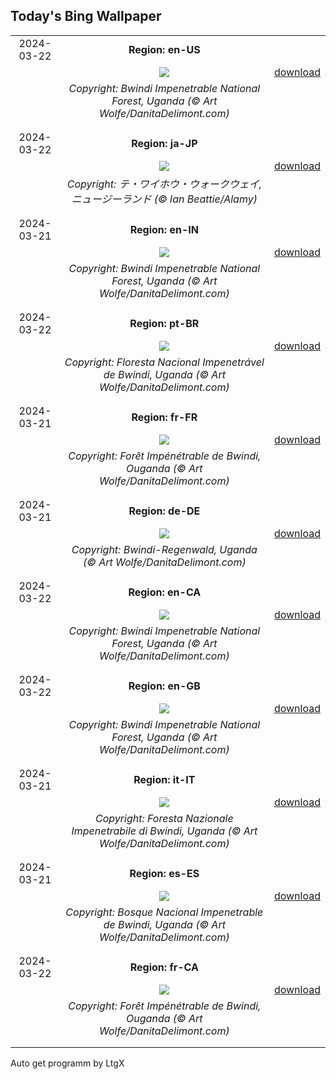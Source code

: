## Today's Bing Wallpaper
|      |      |      |
| :----: | :----: | :----: |
|2024-03-22|**Region: en-US**||
||![](https://www.bing.com/th?id=OHR.BwindiNationalForest_EN-US3376071902_UHD.jpg&pid=hp&w=1152&h=648&rs=1&c=4)| [download](https://www.bing.com/th?id=OHR.BwindiNationalForest_EN-US3376071902_UHD.jpg)|
||*Copyright: Bwindi Impenetrable National Forest, Uganda (© Art Wolfe/DanitaDelimont.com)*
||
|||
|2024-03-22|**Region: ja-JP**||
||![](https://www.bing.com/th?id=OHR.WaikatoWater_JA-JP3608135323_UHD.jpg&pid=hp&w=1152&h=648&rs=1&c=4)| [download](https://www.bing.com/th?id=OHR.WaikatoWater_JA-JP3608135323_UHD.jpg)|
||*Copyright: テ・ワイホウ・ウォークウェイ, ニュージーランド  (© Ian Beattie/Alamy)*
||
|||
|2024-03-21|**Region: en-IN**||
||![](https://www.bing.com/th?id=OHR.BwindiNationalForest_EN-IN2480914473_UHD.jpg&pid=hp&w=1152&h=648&rs=1&c=4)| [download](https://www.bing.com/th?id=OHR.BwindiNationalForest_EN-IN2480914473_UHD.jpg)|
||*Copyright: Bwindi Impenetrable National Forest, Uganda (© Art Wolfe/DanitaDelimont.com)*
||
|||
|2024-03-22|**Region: pt-BR**||
||![](https://www.bing.com/th?id=OHR.BwindiNationalForest_PT-BR3676820157_UHD.jpg&pid=hp&w=1152&h=648&rs=1&c=4)| [download](https://www.bing.com/th?id=OHR.BwindiNationalForest_PT-BR3676820157_UHD.jpg)|
||*Copyright: Floresta Nacional Impenetrável de Bwindi, Uganda (© Art Wolfe/DanitaDelimont.com)*
||
|||
|2024-03-21|**Region: fr-FR**||
||![](https://www.bing.com/th?id=OHR.BwindiNationalForest_FR-FR4997320861_UHD.jpg&pid=hp&w=1152&h=648&rs=1&c=4)| [download](https://www.bing.com/th?id=OHR.BwindiNationalForest_FR-FR4997320861_UHD.jpg)|
||*Copyright: Forêt Impénétrable de Bwindi, Ouganda (© Art Wolfe/DanitaDelimont.com)*
||
|||
|2024-03-21|**Region: de-DE**||
||![](https://www.bing.com/th?id=OHR.BwindiNationalForest_DE-DE2856746941_UHD.jpg&pid=hp&w=1152&h=648&rs=1&c=4)| [download](https://www.bing.com/th?id=OHR.BwindiNationalForest_DE-DE2856746941_UHD.jpg)|
||*Copyright: Bwindi-Regenwald, Uganda (© Art Wolfe/DanitaDelimont.com)*
||
|||
|2024-03-22|**Region: en-CA**||
||![](https://www.bing.com/th?id=OHR.BwindiNationalForest_EN-CA3766951907_UHD.jpg&pid=hp&w=1152&h=648&rs=1&c=4)| [download](https://www.bing.com/th?id=OHR.BwindiNationalForest_EN-CA3766951907_UHD.jpg)|
||*Copyright: Bwindi Impenetrable National Forest, Uganda (© Art Wolfe/DanitaDelimont.com)*
||
|||
|2024-03-22|**Region: en-GB**||
||![](https://www.bing.com/th?id=OHR.BwindiNationalForest_EN-GB8408921240_UHD.jpg&pid=hp&w=1152&h=648&rs=1&c=4)| [download](https://www.bing.com/th?id=OHR.BwindiNationalForest_EN-GB8408921240_UHD.jpg)|
||*Copyright: Bwindi Impenetrable National Forest, Uganda (© Art Wolfe/DanitaDelimont.com)*
||
|||
|2024-03-21|**Region: it-IT**||
||![](https://www.bing.com/th?id=OHR.BwindiNationalForest_IT-IT7927335166_UHD.jpg&pid=hp&w=1152&h=648&rs=1&c=4)| [download](https://www.bing.com/th?id=OHR.BwindiNationalForest_IT-IT7927335166_UHD.jpg)|
||*Copyright: Foresta Nazionale Impenetrabile di Bwindi, Uganda (© Art Wolfe/DanitaDelimont.com)*
||
|||
|2024-03-21|**Region: es-ES**||
||![](https://www.bing.com/th?id=OHR.BwindiNationalForest_ES-ES9010079935_UHD.jpg&pid=hp&w=1152&h=648&rs=1&c=4)| [download](https://www.bing.com/th?id=OHR.BwindiNationalForest_ES-ES9010079935_UHD.jpg)|
||*Copyright: Bosque Nacional Impenetrable de Bwindi, Uganda (© Art Wolfe/DanitaDelimont.com)*
||
|||
|2024-03-22|**Region: fr-CA**||
||![](https://www.bing.com/th?id=OHR.BwindiNationalForest_FR-CA0322994274_UHD.jpg&pid=hp&w=1152&h=648&rs=1&c=4)| [download](https://www.bing.com/th?id=OHR.BwindiNationalForest_FR-CA0322994274_UHD.jpg)|
||*Copyright: Forêt Impénétrable de Bwindi, Ouganda (© Art Wolfe/DanitaDelimont.com)*
||
|||

Auto get programm by LtgX
